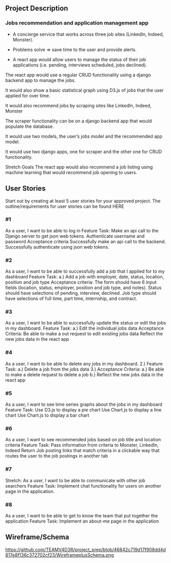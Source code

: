 ## Project Description

### Jobs recommendation and application management app

- A concierge service that works across three job sites (LinkedIn, Indeed, Monster).

- Problems solve => save time to the user and provide alerts.

- A react app would allow users to manage the status of their job applications (i.e. pending, interviews scheduled, jobs declined). 

The react app would use a regular CRUD functionality using a django backend app to manage the jobs. 

It would also show a basic statistical graph using D3.js of jobs that the user applied for over time.

It would also recommend jobs by scraping sites like LinkedIn, Indeed, Monster 

The scraper functionality can be on a django backend app that would populate the database.

It would use two models, the user’s jobs model and the recommended app model.

It would use two django apps, one for scraper and the other one for CRUD functionality.

Stretch Goals
The react app would also recommend a job listing using machine learning that would recommend job opening to users.

## User Stories

Start out by creating at least 5 user stories for your approved project. The outline/requirements for user stories can be found HERE

### \#1

As a user, I want to be able to log in
Feature Task: 
Make an api call to the Django server to get json web tokens.
Authenticate username and password
Acceptance criteria
Successfully make an api call to the backend.
Successfully authenticate using json web tokens.

### \#2

As a user, I want to be able to successfully add a job that I applied for to my dashboard
 Feature Task:
                 a.) Add a job with employer, date, status, location, position and job type
 Acceptance criteria:
The form should have 6 input fields (location, status, employer, position and job type, and notes).
Status should have selections of pending, interview, declined.
Job type should have selections of full time, part time, internship, and contract.

### \#3

As a user, I want to be able to successfully update the status or edit  the jobs in my dashboard. 
 Feature Task:
                 a.) Edit the individual jobs data
Acceptance Criteria:
Be able to make a out request to edit existing jobs data
Reflect the new jobs data in the react app

### \#4 

As a user, I want to be able to delete any jobs in my dashboard.
      2.)  Feature Task:
	     a.) Delete a job from the jobs data
      3.)  Acceptance Criteria:
	      a.) Be able to make a delete request to delete a job
	      b.) Reflect the new jobs data in the react app
	
### \#5

As a user, I want to see time series graphs about the jobs in my dashboard
Feature Task:
Use D3.js to display a pie chart
Use Chart.js to display a line chart
Use Chart.js to display a bar chart

### \#6

As a user, I want to see recommended jobs based on job title and location criteria
Feature Task:
Pass information from criteria to Monster, LinkedIn, Indeed
Return Job posting links that match criteria in a clickable way that routes the user to the job postings in another tab


### \#7

Stretch: As a user, I want to be able to communicate with other job searchers
Feature Task:
Implement chat functionality for users on another page in the application.

### \#8

As a user, I want to be able to get to know the team that put together the application
Feature Task:
Implement an about-me page in the application

## Wireframe/Schema

https://github.com/TEAMV4D3R/project_prep/blob/46842c719d17f908dd4d817e8f136c372702cf23/WireframeplusSchema.png

